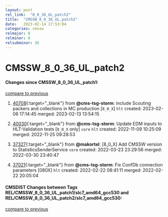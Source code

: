 ```yaml
---
layout: post
rel_link:  "8_0_36_UL_patch2"
title:  "CMSSW_8_0_36_UL_patch2"
date:   2023-02-14 17:53:04
categories: cmssw
relmajor: 8
relminor: 0
relsubminor: 36
---
```


# CMSSW_8_0_36_UL_patch2
#### Changes since CMSSW_8_0_36_UL_patch1:
[compare to previous](https://github.com/cms-sw/cmssw/compare/CMSSW_8_0_36_UL_patch1...CMSSW_8_0_36_UL_patch2)



1. [40708](http://github.com/cms-sw/cmssw/pull/40708){:target="_blank"}  from **@cms-tsg-storm**: include Scouting packers and collections in MC production [`8_0_X`] `hlt` created: 2023-02-06 17:14:45 merged: 2023-02-13 13:54:15

2. [40030](http://github.com/cms-sw/cmssw/pull/40030){:target="_blank"}  from **@cms-tsg-storm**: Update EDM inputs to HLT-Validation tests [`8_0_X` only] `core` `hlt` created: 2022-11-09 10:25:09 merged: 2022-11-25 09:28:53

3. [37327](http://github.com/cms-sw/cmssw/pull/37327){:target="_blank"}  from **@makortel**: [8_0_X] Add CMSSW version to StatisticsSenderService `core` created: 2022-03-23 23:29:56 merged: 2022-03-30 23:40:47

4. [37021](http://github.com/cms-sw/cmssw/pull/37021){:target="_blank"}  from **@cms-tsg-storm**: Fix ConfDb connection parameters [080X] `hlt` created: 2022-02-22 08:41:11 merged: 2022-02-22 20:05:04

#### CMSDIST Changes between Tags REL/CMSSW_8_0_36_UL_patch1/slc7_amd64_gcc530 and REL/CMSSW_8_0_36_UL_patch2/slc7_amd64_gcc530:
[compare to previous](https://github.com/cms-sw/cmsdist/compare/REL/CMSSW_8_0_36_UL_patch1/slc7_amd64_gcc530...REL/CMSSW_8_0_36_UL_patch2/slc7_amd64_gcc530)


